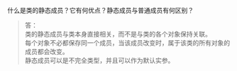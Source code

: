 什么是类的静态成员？它有何优点？静态成员与普通成员有何区别？

> 答：  
> 类的静态成员与类本身直接相关，而不是与类的各个对象保持关联。  
> 每个对象不必都保存同一个成员，当该成员改变时，属于该类的所有对象的成员都会改变。  
> 静态成员可以是不完全类型，并且可以作为默认实参。
